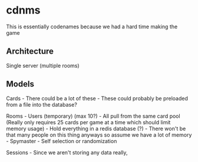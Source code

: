 # cdnms

This is essentially codenames because we had a hard time making the game

## Architecture

Single server (multiple rooms)

## Models

Cards
    - There could be a lot of these
    - These could probably be preloaded from a file into the database?

Rooms
    - Users (temporary) (max 10?)
    - All pull from the same card pool (Really only requires 25 cards per game at a time which should limit memory usage)
      - Hold everything in a redis database (?)
        - There won't be that many people on this thing anyways so assume we have a lot of memory
    - Spymaster
      - Self selection or randomization

Sessions
    - Since we aren't storing any data really, 

